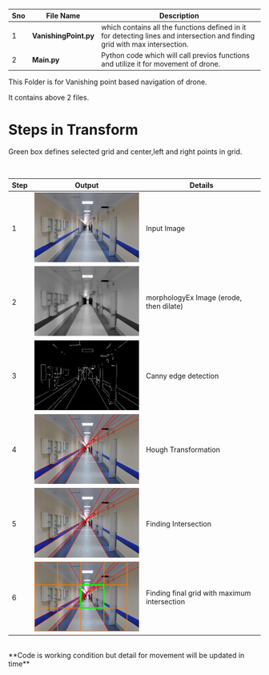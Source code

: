 Sno | File Name | Description
--- | --------- | -----------
1 | **VanishingPoint.py** | which contains all the functions defined in it for detecting lines and intersection and finding grid with max intersection.
2 | **Main.py** | Python code which will call previos functions and utilize it for movement of drone.

This Folder is for Vanishing point based navigation of drone.

It contains above 2 files.

# Steps in Transform
<p>Green box defines selected grid and center,left and right points in grid.</p><br>

| Step  | Output | Details
| ------------- | ------------- | ------------- |
| 1  | <img src="/vanish_point/input.jpg" width="300">  | Input Image |
| 2  | <img src="/vanish_point/opening.jpg" width="300">  | morphologyEx Image (erode, then dilate) |
| 3  | <img src="/vanish_point/canny.jpg" width="300">  | Canny edge detection |
| 4  | <img src="/vanish_point/hough.jpg" width="300">  | Hough Transformation |
| 5  | <img src="/vanish_point/circle.jpg" width="300">  | Finding Intersection |
| 6  | <img src="/vanish_point/corridor_6.jpg" width="300">  | Finding final grid with maximum intersection |
<br>
**Code is working condition but detail for movement will be updated in time**
